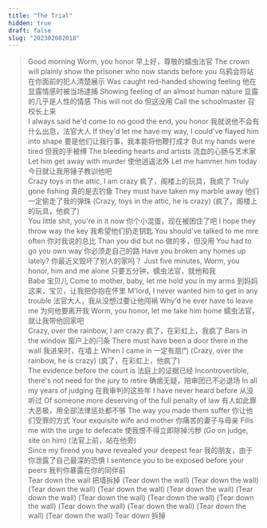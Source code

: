 ```yaml
---
title: "The Trial"
hidden: true
draft: false
slug: "202302082018"
---
```


>Good morning Worm, you honor
早上好，尊敬的蠕虫法官
The crown will plainly show the prisoner who now stands before you
乌鸦会将站在你面前的犯人清楚展示
Was caught red-handed showing feeling
他在显露情感时被当场逮捕
Showing feeling of an almost human nature
显露的几乎是人性的情感
This will not do
但这没用
Call the schoolmaster
召校长上来
<br>I always said he'd come to no good the end, you honor
我就说他不会有什么出息，法官大人
If they'd let me have my way, I could've flayed him into shape
要是他们让我行事，我本能将他鞭打成才
But my hands were tired
但我的手被缚
The bleeding hearts and artists
流血的心肠与艺术家
Let him get away with murder
使他逍遥法外
Let me hammer him today
今日就让我用锤子教训他吧
<br>Crazy toys in the attic, I am crazy
疯了，阁楼上的玩具，我疯了
Truly gone fishing
真的是去钓鱼
They must have taken my marble away
他们一定偷走了我的弹珠
(Crazy, toys in the attic, he is crazy)
(疯了，阁楼上的玩具，他疯了)
<br>You little shit, you're in it now
你个小混蛋，现在被困住了吧
I hope they throw way the key
我希望他们扔走钥匙
You should've talked to me mre often
你对我说的总比
Than you did but no
做的多，但没用
You had to go you own way
你必须走自己的路
Have you  broken any homes up lately?
你最近又毁坏了别人的家吗？
Just five minutes, Worm, you honor, him and me alone
只要五分钟，蠕虫法官，就他和我
<br>Babe
宝贝儿
Come to mother, baby, let me hold you in my arms
到妈妈这来，宝贝，让我把你抱在怀里
M'lord, I never wanted him to get in any trouble
法官大人，我从没想过要让他闯祸
Why'd he ever have to leave me
为何他要离开我
Worm, you honor,  let me take him home
蠕虫法官，就让我带他回家吧
 <br>Crazy, over the rainbow, I am crazy
疯了，在彩虹上，我疯了
Bars in the window
窗户上的闩条
There must have been a door there in the wall
我进来时，在墙上
When I came in
一定有扇门
(Crazy, over the rainbow, he is crazy)
(疯了，在彩虹上，他疯了)
<br>The evidence before the court is
法庭上的证据已经
Incontrovertible, there's not need for the jury to retire
确凿无疑，陪审团已不必退场
In all my years of judging
在我审判的这些年
I have never heard before
从没听过
Of someone more deserving of the full penalty of law
有人如此罪大恶极，用全部法律惩处都不够
The way you made them suffer
你让他们受罪的方式
Your exquisite wife and mother
你痛苦的妻子与母亲
Fills me with the urge to defecate
使我恨不得立即除掉污秽
(Go on judge, site on him)
(法官上前，站在他旁)
<br>Since my firend you have revealed your deepest fear
我的朋友，由于你泄露了自己最深的恐惧
I sentence you to be exposed before your peers
我判你暴露在你的同伴前
<br>Tear down the wall
把墙拆掉
(Tear down the wall)
(Tear down the wall)
(Tear down the wall)
(Tear down the wall)
(Tear down the wall)
(Tear down the wall)
(Tear down the wall)
(Tear down the wall)
(Tear down the wall)
(Tear down the wall)
(Tear down the wall)
(Tear down the wall)
(Tear down the wall)
Tear down
拆掉